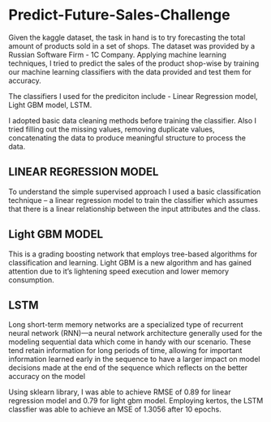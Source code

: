 # Predict-Future-Sales-Challenge

Given the kaggle dataset, the task in hand is to try forecasting the total amount of products sold
in a set of shops. The dataset was provided by a Russian Software Firm - 1C Company. Applying machine
learning techniques, I tried to predict the sales of the product shop-wise by training our machine learning
classifiers with the data provided and test them for accuracy.

The classifiers I used for the prediciton include - Linear Regression model, Light GBM model, LSTM.

I adopted basic data cleaning methods before training the classifier. Also I tried filling out the
missing values, removing duplicate values, concatenating the data to produce meaningful
structure to process the data.

## LINEAR REGRESSION MODEL 
To understand the simple supervised approach I used a basic
classification technique – a linear regression model to train the classifier which assumes that
there is a linear relationship between the input attributes and the class.

## Light GBM MODEL 
 This is a grading boosting network that employs tree-based algorithms for
classification and learning. Light GBM is a new algorithm and has gained attention due to it’s
lightening speed execution and lower memory consumption.

## LSTM 
Long short-term memory networks are a specialized type of recurrent neural network
(RNN)—a neural network architecture generally used for the modeling sequential data which
come in handy with our scenario. These tend retain information for long periods of time,
allowing for important information learned early in the sequence to have a larger impact on
model decisions made at the end of the sequence which reflects on the better accuracy on the
model

Using sklearn library, I was able to achieve RMSE of 0.89 for linear regression model and 0.79 for light gbm model.
Employing kertos, the LSTM classfier was able to achieve an MSE of 1.3056 after 10 epochs.
